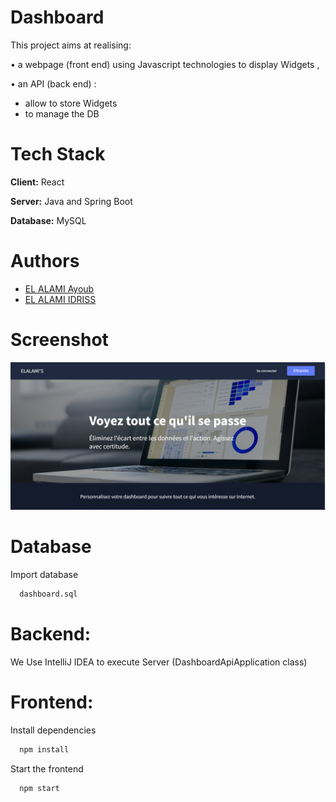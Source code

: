 # Dashboard

This project aims at realising:

• a webpage (front end) using Javascript technologies to display Widgets ,

• an API (back end) :

- allow to store Widgets
- to manage the DB

# Tech Stack

**Client:** React

**Server:** Java and Spring Boot

**Database:** MySQL

# Authors

- [EL ALAMI Ayoub](https://github.com/ElalamiAyoub)
- [EL ALAMI IDRISS](https://github.com/elalamiDeveloper)

# Screenshot

![Dashboard](./front_end/img/Home-Page.png)

# Database

Import database

```bash
  dashboard.sql
```

# Backend:

We Use IntelliJ IDEA to execute Server (DashboardApiApplication class)

# Frontend:

Install dependencies

```bash
  npm install
```

Start the frontend

```bash
  npm start
```

